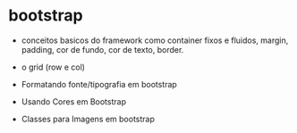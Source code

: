# bootstrap
- conceitos basicos do framework como container fixos e fluidos, margin, padding, cor de fundo, cor de texto, border.

-  o grid (row e col)

- Formatando fonte/tipografia em bootstrap

- Usando Cores em Bootstrap 

- Classes para Imagens em bootstrap


